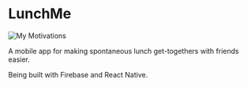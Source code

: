 # LunchMe
![My Motivations](https://img.shields.io/badge/Powered%20by-frustration%20%F0%9F%98%8B-brightgreen?style=for-the-badge)

A mobile app for making spontaneous lunch get-togethers with friends easier. 

Being built with Firebase and React Native.
